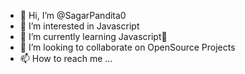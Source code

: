 - 👋 Hi, I’m @SagarPandita0
- 👀 I’m interested in Javascript
- 🌱 I’m currently learning Javascript🤯
- 💞️ I’m looking to collaborate on OpenSource Projects
- 📫 How to reach me ...

<!---
SagarPandita0/SagarPandita0 is a ✨ special ✨ repository because its `README.md` (this file) appears on your GitHub profile.
You can click the Preview link to take a look at your changes.
--->

